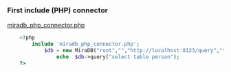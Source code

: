 
### First include (PHP) connector
[miradb_php_connector.php](https://git.io/fpvi3 ".php")

```php
    <?php
        include 'miradb_php_connector.php';
            $db = new MiraDB("root","","http://localhost:8123/query","test");
                echo  $db->query("select table person");
    ?>
```
